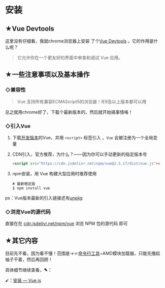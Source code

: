 # 安装

## ★Vue Devtools

这里没有仔细看，我就chrome浏览器上安装 了个[Vue Devtools](https://github.com/vuejs/vue-devtools#vue-devtools) 。它的作用是什么呢？

> 它允许你在一个更友好的界面中审查和调试 Vue 应用。 

## ★一些注意事项以及基本操作

### ◇兼容性

> Vue 支持所有兼容ECMAScript5的浏览器！IE9及以上版本都可以用

总之就用chrome好了，下载个最新版本的，然后就开始搞事情咯！

### ◇引入Vue

1. 下载[开发版本](https://vuejs.org/js/vue.js)的Vue，并用 `<script>` 标签引入 ，`Vue` 会被注册为一个全局变量 

2. CDN引入，官方推荐，为什么？——因为你可以手动更新的指定版本号 

   ```html
   <script src="https://cdn.jsdelivr.net/npm/vue@2.5.17/dist/vue.js"></script>
   ```

3. npm安装，用 Vue 构建大型应用时推荐使用 

   ```shell
   # 最新稳定版
   $ npm install vue
   ```

ps：Vue版本最新的引入链接还有[unpkg](https://unpkg.com/vue@2.5.17/dist/vue.js) 

### ◇浏览Vue的源代码

直接在在 [cdn.jsdelivr.net/npm/vue](https://cdn.jsdelivr.net/npm/vue/) 浏览 NPM 包的源代码 即可

## ★其它内容

目前先不看，因为看不懂！范围是→☞[命令行工具](https://cn.vuejs.org/v2/guide/installation.html#%E5%91%BD%E4%BB%A4%E8%A1%8C%E5%B7%A5%E5%85%B7-CLI)~AMD模块加载器，只能先撸起袖子干着，然后再回顾！

具体细节继续查看，**✎：**

**➹：**[安装 — Vue.js](https://cn.vuejs.org/v2/guide/installation.html)


